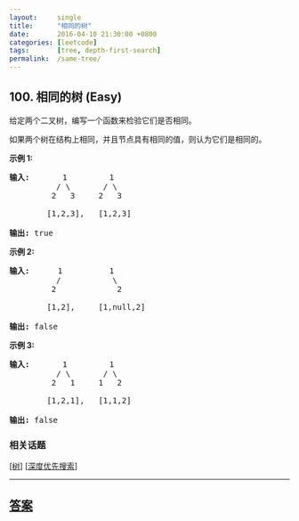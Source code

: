 ```yaml
---
layout:     single
title:      "相同的树"
date:       2016-04-10 21:30:00 +0800
categories: [leetcode]
tags:       [tree, depth-first-search]
permalink:  /same-tree/
---
```


## 100. 相同的树 (Easy)

<p>给定两个二叉树，编写一个函数来检验它们是否相同。</p>

<p>如果两个树在结构上相同，并且节点具有相同的值，则认为它们是相同的。</p>

<p><strong>示例&nbsp;1:</strong></p>

<pre><strong>输入: </strong>      1         1
          / \       / \
         2   3     2   3

        [1,2,3],   [1,2,3]

<strong>输出:</strong> true</pre>

<p><strong>示例 2:</strong></p>

<pre><strong>输入:  </strong>    1          1
          /           \
         2             2

        [1,2],     [1,null,2]

<strong>输出:</strong> false
</pre>

<p><strong>示例&nbsp;3:</strong></p>

<pre><strong>输入:</strong>       1         1
          / \       / \
         2   1     1   2

        [1,2,1],   [1,1,2]

<strong>输出:</strong> false
</pre>

### 相关话题
  [[树](https://github.com/openset/leetcode/tree/master/tag/tree/README.md)]
  [[深度优先搜索](https://github.com/openset/leetcode/tree/master/tag/depth-first-search/README.md)]

---

## [答案](https://github.com/openset/leetcode/tree/master/problems/same-tree)
